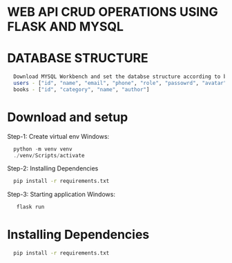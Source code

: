 # WEB API CRUD OPERATIONS USING FLASK AND MYSQL

# DATABASE STRUCTURE
  ```bash
    Download MYSQL Workbench and set the databse structure according to below schema
    users - ["id", "name", "email", "phone", "role", "passowrd", "avatar"]
    books - ["id", "category", "name", "author"]
  ```

# Download and setup

Step-1: Create virtual env Windows:
  ```powershell
    python -m venv venv
    ./venv/Scripts/activate
  ```

Step-2: Installing Dependencies
  ```bash
    pip install -r requirements.txt
  ```
Step-3: Starting application
Windows:
```bash
   flask run
```

# Installing Dependencies
  ```bash
    pip install -r requirements.txt
  ```